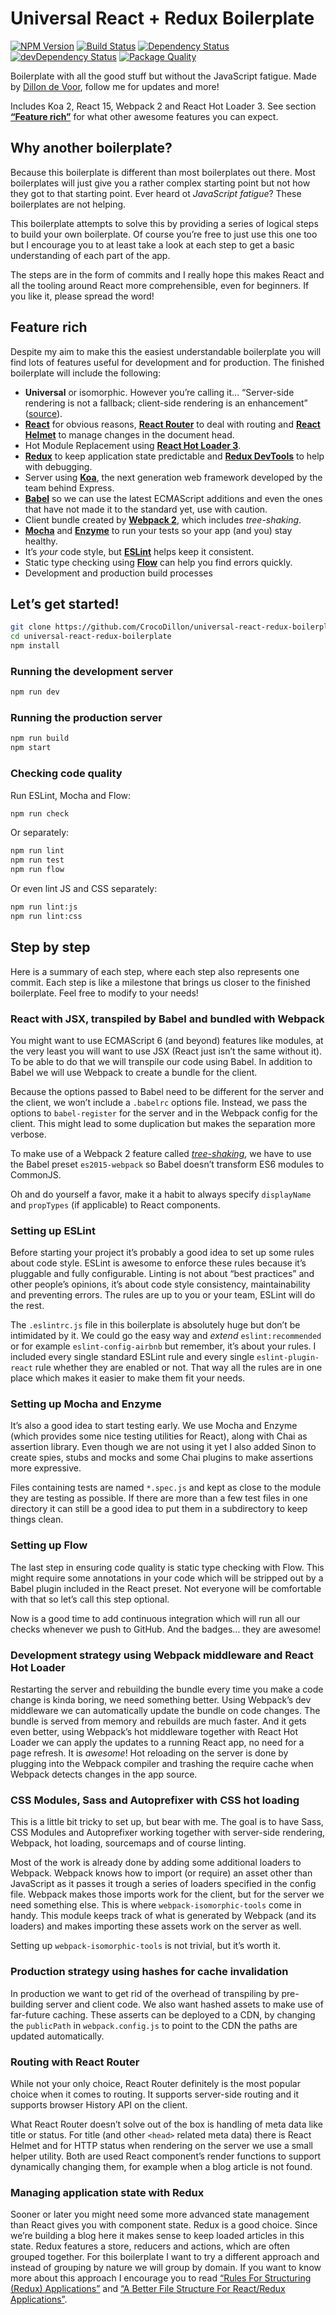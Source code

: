 # Universal React + Redux Boilerplate

[![NPM Version](https://img.shields.io/npm/v/universal-react-redux-boilerplate.svg?style=flat)](https://npmjs.org/package/universal-react-redux-boilerplate)
[![Build Status](https://img.shields.io/travis/CrocoDillon/universal-react-redux-boilerplate.svg?style=flat)](https://travis-ci.org/CrocoDillon/universal-react-redux-boilerplate)
[![Dependency Status](https://david-dm.org/CrocoDillon/universal-react-redux-boilerplate.svg)](https://david-dm.org/CrocoDillon/universal-react-redux-boilerplate)
[![devDependency Status](https://david-dm.org/CrocoDillon/universal-react-redux-boilerplate/dev-status.svg)](https://david-dm.org/CrocoDillon/universal-react-redux-boilerplate#info=devDependencies)
[![Package Quality](http://npm.packagequality.com/shield/universal-react-redux-boilerplate.svg)](http://packagequality.com/#?package=universal-react-redux-boilerplate)

Boilerplate with all the good stuff but without the JavaScript fatigue. Made by [Dillon de Voor](https://twitter.com/CrocoDillon), follow me for updates and more!

Includes Koa 2, React 15, Webpack 2 and React Hot Loader 3. See section [**“Feature rich”**](#feature-rich) for what other awesome features you can expect.

## Why another boilerplate?

Because this boilerplate is different than most boilerplates out there. Most boilerplates will just give you a rather complex starting point but not how they got to that starting point. Ever heard ot _JavaScript fatigue_? These boilerplates are not helping.

This boilerplate attempts to solve this by providing a series of logical steps to build your own boilerplate. Of course you’re free to just use this one too but I encourage you to at least take a look at each step to get a basic understanding of each part of the app.

The steps are in the form of commits and I really hope this makes React and all the tooling around React more comprehensible, even for beginners. If you like it, please spread the word!

## Feature rich

Despite my aim to make this the easiest understandable boilerplate you will find lots of features useful for development and for production. The finished boilerplate will include the following:

- **Universal** or isomorphic. However you’re calling it... “Server-side rendering is not a fallback; client-side rendering is an enhancement” ([source](https://adactio.com/journal/9963)).
- [**React**](https://facebook.github.io/react/) for obvious reasons, [**React Router**](https://github.com/reactjs/react-router) to deal with routing and [**React Helmet**](https://github.com/nfl/react-helmet) to manage changes in the document head.
- Hot Module Replacement using [**React Hot Loader 3**](http://gaearon.github.io/react-hot-loader/).
- [**Redux**](http://redux.js.org/) to keep application state predictable and [**Redux DevTools**](https://github.com/gaearon/redux-devtools) to help with debugging.
- Server using [**Koa**](http://koajs.com/), the next generation web framework developed by the team behind Express.
- [**Babel**](http://babeljs.io/) so we can use the latest ECMAScript additions and even the ones that have not made it to the standard yet, use with caution.
- Client bundle created by [**Webpack 2**](http://webpack.github.io/), which includes _tree-shaking_.
- [**Mocha**](https://mochajs.org/) and [**Enzyme**](http://airbnb.io/enzyme/) to run your tests so your app (and you) stay healthy.
- It’s _your_ code style, but [**ESLint**](http://eslint.org/) helps keep it consistent.
- Static type checking using [**Flow**](http://flowtype.org/) can help you find errors quickly.
- Development and production build processes

## Let’s get started!

```bash
git clone https://github.com/CrocoDillon/universal-react-redux-boilerplate.git
cd universal-react-redux-boilerplate
npm install
```

### Running the development server

```bash
npm run dev
```

### Running the production server

```bash
npm run build
npm start
```

### Checking code quality

Run ESLint, Mocha and Flow:

```bash
npm run check
```

Or separately:

```bash
npm run lint
npm run test
npm run flow
```

Or even lint JS and CSS separately:

```bash
npm run lint:js
npm run lint:css
```

## Step by step

Here is a summary of each step, where each step also represents one commit. Each step is like a milestone that brings us closer to the finished boilerplate. Feel free to modify to your needs!

### React with JSX, transpiled by Babel and bundled with Webpack

You might want to use ECMAScript 6 (and beyond) features like modules, at the very least you will want to use JSX (React just isn’t the same without it). To be able to do that we will transpile our code using Babel. In addition to Babel we will use Webpack to create a bundle for the client.

Because the options passed to Babel need to be different for the server and the client, we won’t include a `.babelrc` options file. Instead, we pass the options to `babel-register` for the server and in the Webpack config for the client. This might lead to some duplication but makes the separation more verbose.

To make use of a Webpack 2 feature called [_tree-shaking_](https://gist.github.com/sokra/27b24881210b56bbaff7), we have to use the Babel preset `es2015-webpack` so Babel doesn’t transform ES6 modules to CommonJS.

Oh and do yourself a favor, make it a habit to always specify `displayName` and `propTypes` (if applicable) to React components.

### Setting up ESLint

Before starting your project it’s probably a good idea to set up some rules about code style. ESLint is awesome to enforce these rules because it’s pluggable and fully configurable. Linting is not about “best practices” and other people’s opinions, it’s about code style consistency, maintainability and preventing errors. The rules are up to you or your team, ESLint will do the rest.

The `.eslintrc.js` file in this boilerplate is absolutely huge but don’t be intimidated by it. We could go the easy way and _extend_ `eslint:recommended` or for example `eslint-config-airbnb` but remember, it’s about your rules. I included every single standard ESLint rule and every single `eslint-plugin-react` rule whether they are enabled or not. That way all the rules are in one place which makes it easier to make them fit your needs.

### Setting up Mocha and Enzyme

It’s also a good idea to start testing early. We use Mocha and Enzyme (which provides some nice testing utilities for React), along with Chai as assertion library. Even though we are not using it yet I also added Sinon to create spies, stubs and mocks and some Chai plugins to make assertions more expressive.

Files containing tests are named `*.spec.js` and kept as close to the module they are testing as possible. If there are more than a few test files in one directory it can still be a good idea to put them in a subdirectory to keep things clean.

### Setting up Flow

The last step in ensuring code quality is static type checking with Flow. This might require some annotations in your code which will be stripped out by a Babel plugin included in the React preset. Not everyone will be comfortable with that so let’s call this step optional.

Now is a good time to add continuous integration which will run all our checks whenever we push to GitHub. And the badges... they are awesome!

### Development strategy using Webpack middleware and React Hot Loader

Restarting the server and rebuilding the bundle every time you make a code change is kinda boring, we need something better. Using Webpack’s dev middleware we can automatically update the bundle on code changes. The bundle is served from memory and rebuilds are much faster. And it gets even better, using Webpack’s hot middleware together with React Hot Loader we can apply the updates to a running React app, no need for a page refresh. It is _awesome_! Hot reloading on the server is done by plugging into the Webpack compiler and trashing the require cache when Webpack detects changes in the app source.

### CSS Modules, Sass and Autoprefixer with CSS hot loading

This is a little bit tricky to set up, but bear with me. The goal is to have Sass, CSS Modules and Autoprefixer working together with server-side rendering, Webpack, hot loading, sourcemaps and of course linting.

Most of the work is already done by adding some additional loaders to Webpack. Webpack knows how to import (or require) an asset other than JavaScript as it passes it trough a series of loaders specified in the config file. Webpack makes those imports work for the client, but for the server we need something else. This is where `webpack-isomorphic-tools` come in handy. This module keeps track of what is generated by Webpack (and its loaders) and makes importing these assets work on the server as well.

Setting up `webpack-isomorphic-tools` is not trivial, but it’s worth it.

### Production strategy using hashes for cache invalidation

In production we want to get rid of the overhead of transpiling by pre-building server and client code. We also want hashed assets to make use of far-future caching. These asserts can be deployed to a CDN, by changing the `publicPath` in `webpack.config.js` to point to the CDN the paths are updated automatically.

### Routing with React Router

While not your only choice, React Router definitely is the most popular choice when it comes to routing. It supports server-side routing and it supports browser History API on the client.

What React Router doesn’t solve out of the box is handling of meta data like title or status. For title (and other `<head>` related meta data) there is React Helmet and for HTTP status when rendering on the server we use a small helper utility. Both are used React component’s render functions to support dynamically changing them, for example when a blog article is not found.

### Managing application state with Redux

Sooner or later you might need some more advanced state management than React gives you with component state. Redux is a good choice. Since we’re building a blog here it makes sense to keep loaded articles in this state. Redux features a store, reducers and actions, which are often grouped together. For this boilerplate I want to try a different approach and instead of grouping by nature we will group by domain. If you want to know more about this approach I encourage you to read [“Rules For Structuring (Redux) Applications”](http://jaysoo.ca/2016/02/28/organizing-redux-application/) and [“A Better File Structure For React/Redux Applications”](http://marmelab.com/blog/2015/12/17/react-directory-structure.html).
